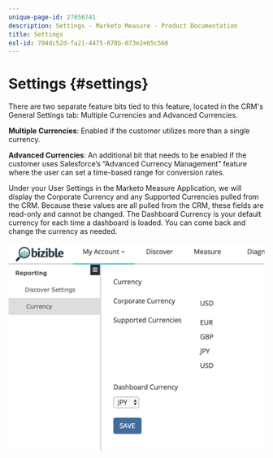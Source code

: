 ```yaml
---
unique-page-id: 27656741
description: Settings - Marketo Measure - Product Documentation
title: Settings
exl-id: 704dc52d-fa21-4475-878b-073e2e65c566
---
```

# Settings {#settings}

There are two separate feature bits tied to this feature, located in the CRM's General Settings tab: Multiple Currencies and Advanced Currencies.

**Multiple Currencies**: Enabled if the customer utilizes more than a single currency.

**Advanced Currencies**: An additional bit that needs to be enabled if the customer uses Salesforce’s “Advanced Currency Management” feature where the user can set a time-based range for conversion rates.

Under your User Settings in the Marketo Measure Application, we will display the Corporate Currency and any Supported Currencies pulled from the CRM. Because these values are all pulled from the CRM, these fields are read-only and cannot be changed. The Dashboard Currency is your default currency for each time a dashboard is loaded. You can come back and change the currency as needed.

![](assets/one-1.png)
